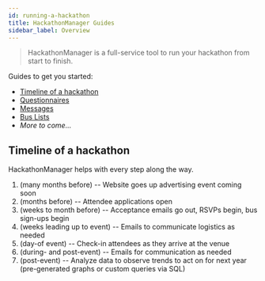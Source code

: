 ```yaml
---
id: running-a-hackathon
title: HackathonManager Guides
sidebar_label: Overview
---
```


> HackathonManager is a full-service tool to run your hackathon from start to finish.

Guides to get you started:

- [Timeline of a hackathon](#timeline)
- [Questionnaires](questionnaires.md)
- [Messages](messages.md)
- [Bus Lists](busses.md)
- _More to come..._

## Timeline of a hackathon

HackathonManager helps with every step along the way.

1. (many months before) -- Website goes up advertising event coming soon
2. (months before) -- Attendee applications open
3. (weeks to month before) -- Acceptance emails go out, RSVPs begin, bus sign-ups begin
4. (weeks leading up to event) -- Emails to communicate logistics as needed
5. (day-of event) -- Check-in attendees as they arrive at the venue
6. (during- and post-event) -- Emails for communication as needed
7. (post-event) -- Analyze data to observe trends to act on for next year (pre-generated graphs or custom queries via SQL)
